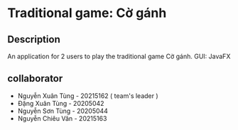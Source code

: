 # Traditional game: Cờ gánh

## Description
An application for 2 users to play the traditional game Cờ gánh.
GUI: JavaFX

## collaborator
- Nguyễn Xuân Tùng - 20215162 ( team's leader )
- Đặng Xuân Tùng -  20205042
- Nguyễn Sơn Tùng - 20205044
- Nguyễn Chiêu Văn - 20215163

